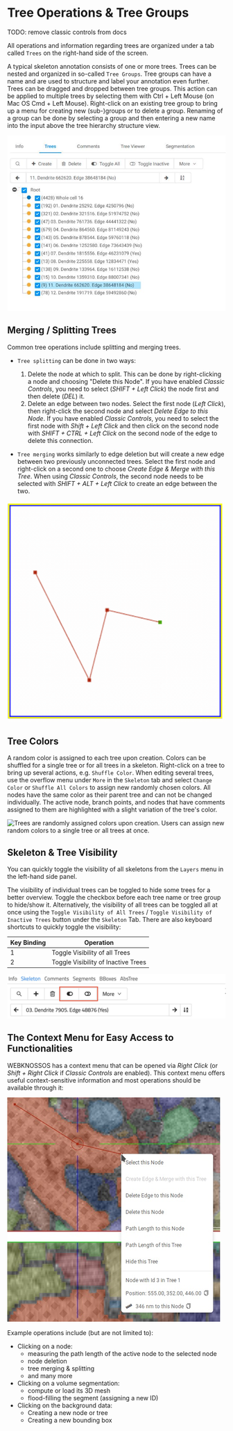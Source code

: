 # Tree Operations & Tree Groups

TODO: remove classic controls from docs

All operations and information regarding trees are organized under a tab called `Trees` on the right-hand side of the screen.

A typical skeleton annotation consists of one or more trees.
Trees can be nested and organized in so-called `Tree Groups`.
Tree groups can have a name and are used to structure and label your annotation even further.
Trees can be dragged and dropped between tree groups.
This action can be applied to multiple trees by selecting them with Ctrl + Left Mouse (on Mac OS Cmd + Left Mouse).
Right-click on an existing tree group to bring up a menu for creating new (sub-)groups or to delete a group.
Renaming of a group can be done by selecting a group and then entering a new name into the input above the tree hierarchy structure view.

![Organize your skeleton annotation's trees to remember important structures for later reference](../images/tracing_ui_trees.jpeg)

## Merging / Splitting Trees

Common tree operations include splitting and merging trees.

- `Tree splitting` can be done in two ways:

  1. Delete the node at which to split. This can be done by right-clicking a node and choosing "Delete this Node". If you have enabled _Classic Controls_, you need to select (_SHIFT + Left Click_) the node first and then delete (_DEL_) it.
  2. Delete an edge between two nodes. Select the first node (_Left Click_), then right-click the second node and select _Delete Edge to this Node_. If you have enabled _Classic Controls_, you need to select the first node with _Shift + Left Click_ and then click on the second node with _SHIFT + CTRL + Left Click_ on the second node of the edge to delete this connection.

- `Tree merging` works similarly to edge deletion but will create a new edge between two previously unconnected trees. Select the first node and right-click on a second one to choose _Create Edge & Merge with this Tree_. When using _Classic Controls_, the second node needs to be selected with _SHIFT + ALT + Left Click_ to create an edge between the two.

![Trees can split by deleting the edge between two nodes or deleting a node. Two trees can be merged again by creating a new edge between them.](../images/tracing_ui_tree_merge_split.gif)

## Tree Colors

A random color is assigned to each tree upon creation.
Colors can be shuffled for a single tree or for all trees in a skeleton.
Right-click on a tree to bring up several actions, e.g. `Shuffle Color`.
When editing several trees, use the overflow menu under `More` in the `Skeleton` tab and select `Change Color` or `Shuffle All Colors` to assign new randomly chosen colors.
All nodes have the same color as their parent tree and can not be changed individually.
The active node, branch points, and nodes that have comments assigned to them are highlighted with a slight variation of the tree's color.

![Trees are randomly assigned colors upon creation.
Users can assign new random colors to a single tree or all trees at once.](../images/tracing_ui_tree_color.jpeg)

## Skeleton & Tree Visibility

You can quickly toggle the visibility of all skeletons from the `Layers` menu in the left-hand side panel.

The visibility of individual trees can be toggled to hide some trees for a better overview.
Toggle the checkbox before each tree name or tree group to hide/show it.
Alternatively, the visibility of all trees can be toggled all at once using the `Toggle Visibility of All Trees` / `Toggle Visibility of Inactive Trees` button under the `Skeleton` Tab.
There are also keyboard shortcuts to quickly toggle the visibility:

| Key Binding | Operation                           |
| ----------- | ----------------------------------- |
| 1           | Toggle Visibility of all Trees      |
| 2           | Toggle Visibility of Inactive Trees |

![Trees can be hidden for a better overview of the data. Toggle the visibility of an individual tree using the checkbox in front of the tree's name or use the button to toggle all (inactive) trees at once.](../images/tracing_ui_tree_visibility.jpeg)

## The Context Menu for Easy Access to Functionalities

WEBKNOSSOS has a context menu that can be opened via _Right Click_ (or _Shift + Right Click_ if _Classic Controls_ are enabled). This context menu offers useful context-sensitive information and most operations should be available through it:

![Example of the context menu](../images/context_menu.jpeg)

Example operations include (but are not limited to):

- Clicking on a node:
  - measuring the path length of the active node to the selected node
  - node deletion
  - tree merging & splitting
  - and many more
- Clicking on a volume segmentation:
  - compute or load its 3D mesh
  - flood-filling the segment (assigning a new ID)
- Clicking on the background data:
  - Creating a new node or tree
  - Creating a new bounding box
